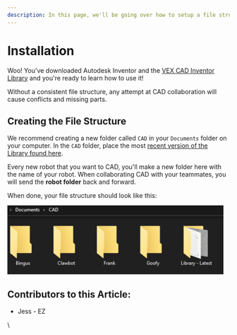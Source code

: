 ```yaml
---
description: In this page, we'll be going over how to setup a file structure for CAD.
---
```


# Installation

Woo! You've downloaded Autodesk Inventor and the [VEX CAD Inventor Library](https://github.com/VEX-CAD/VEX-CAD-Inventor/releases/latest) and you're ready to learn how to use it!

Without a consistent file structure, any attempt at CAD collaboration will cause conflicts and missing parts.

## Creating the File Structure

We recommend creating a new folder called `CAD` in your `Documents` folder on your computer. In the `CAD` folder, place the most [recent version of the Library found here](https://github.com/VEX-CAD/VEX-CAD-Inventor/releases/latest).&#x20;

Every new robot that you want to CAD, you'll make a new folder here with the name of your robot. When collaborating CAD with your teammates, you will send the **robot folder** back and forward.



When done, your file structure should look like this:

![Completed File Structure ](../../../.gitbook/assets/file-structure.png)



## Contributors to this Article:

* Jess - EZ

\
